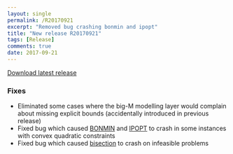 ```yaml
---
layout: single
permalink: /R20170921
excerpt: "Removed bug crashing bonmin and ipopt"
title: "New release R20170921"
tags: [Release]
comments: true
date: 2017-09-21
---
```



[Download latest release](/download)

### Fixes

* Eliminated some cases where the big-M modelling layer would complain about missing explicit bounds (accidentally introduced in previous release)
* Fixed bug which caused [BONMIN](/solver/bonmin) and [IPOPT](/solver/ipopt) to crash in some instances with convex quadratic constraints
* Fixed bug which caused [bisection](/command/bisection) to crash on infeasible problems






